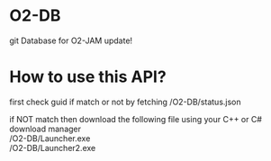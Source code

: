 # O2-DB
git Database for O2-JAM update!

# How to use this API?
first check guid if match or not by fetching /O2-DB/status.json

if NOT match then download the following file using your C++ or C# download manager \
/O2-DB/Launcher.exe \
/O2-DB/Launcher2.exe
